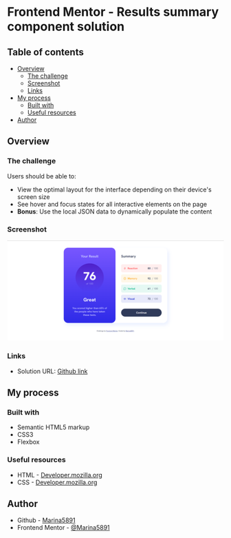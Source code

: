 # Frontend Mentor - Results summary component solution 

## Table of contents

- [Overview](#overview)
  - [The challenge](#the-challenge)
  - [Screenshot](#screenshot)
  - [Links](#links)
- [My process](#my-process)
  - [Built with](#built-with)
  - [Useful resources](#useful-resources)
- [Author](#author)

## Overview

### The challenge

Users should be able to:

- View the optimal layout for the interface depending on their device's screen size
- See hover and focus states for all interactive elements on the page
- **Bonus**: Use the local JSON data to dynamically populate the content

### Screenshot

![](./screenshots/summary_component.png)

### Links

- Solution URL: [Github link](https://github.com/Marina5891/FrontendMentor/tree/main/results-summary-component-main)

## My process

### Built with

- Semantic HTML5 markup
- CSS3
- Flexbox

### Useful resources

- HTML - [Developer.mozilla.org](https://developer.mozilla.org/ru/docs/Web/HTML)
- CSS - [Developer.mozilla.org](https://developer.mozilla.org/ru/docs/Web/CSS)

## Author

- Github - [Marina5891](https://github.com/Marina5891)
- Frontend Mentor - [@Marina5891](https://www.frontendmentor.io/profile/Marina5891)